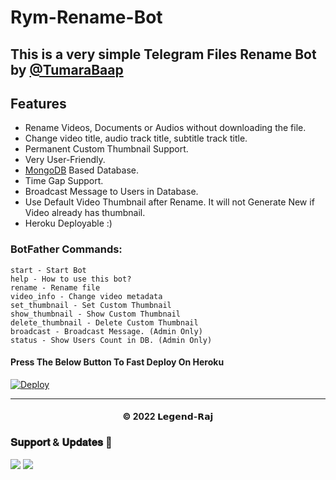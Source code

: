 # Rym-Rename-Bot

## This is a very simple Telegram Files Rename Bot by [@TumaraBaap](https://t.me/TumaraBaap)

## Features
- Rename Videos, Documents or Audios without downloading the file.
- Change video title, audio track title, subtitle track title.
- Permanent Custom Thumbnail Support.
- Very User-Friendly.
- [MongoDB](https://mongodb.com) Based Database.
- Time Gap Support.
- Broadcast Message to Users in Database.
- Use Default Video Thumbnail after Rename. It will not Generate New if Video already has thumbnail.
- Heroku Deployable :)

### BotFather Commands:
```
start - Start Bot
help - How to use this bot?
rename - Rename file
video_info - Change video metadata
set_thumbnail - Set Custom Thumbnail
show_thumbnail - Show Custom Thumbnail
delete_thumbnail - Delete Custom Thumbnail
broadcast - Broadcast Message. (Admin Only)
status - Show Users Count in DB. (Admin Only)
```

<h4>Press The Below Button To Fast Deploy On Heroku</h4>

[![Deploy](https://www.herokucdn.com/deploy/button.svg)](https://heroku.com/deploy?template=https://github.com/ccadmin1/frenamebot)


---
<h4 align='center'>© 2022 𝗟𝗲𝗴𝗲𝗻𝗱-𝗥𝗮𝗷</h4>

<!-- DO NOT REMOVE THIS CREDIT 🤬 🤬 -->

### 𝐒𝐮𝐩𝐩𝐨𝐫𝐭 & 𝐔𝐩𝐝𝐚𝐭𝐞𝐬 🎑
<a href="https://t.me/JaiHindChatting"><img src="https://img.shields.io/badge/Join-Group%20Support-blue.svg?style=for-the-badge&logo=Telegram"></a> <a href="https://t.me/RymOfficial"><img src="https://img.shields.io/badge/Join-Updates%20Channel-blue.svg?style=for-the-badge&logo=Telegram"></a>
